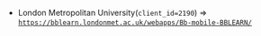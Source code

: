  - London Metropolitan University(`client_id=2190`) => [`https://bblearn.londonmet.ac.uk/webapps/Bb-mobile-BBLEARN/`](https://bblearn.londonmet.ac.uk/webapps/Bb-mobile-BBLEARN/)

